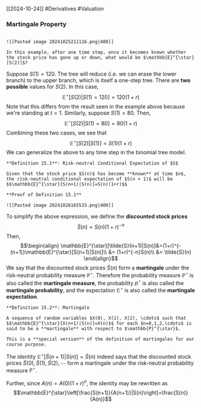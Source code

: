 [[2024-10-24]] #Derivatives #Valuation 

### Martingale Property

```ad-question

![[Pasted image 20241025211116.png|400]]

In this example, after one time step, once it becomes known whether the stock price has gone up or down, what would be $\mathbb{E}^{\star}[S(2)]$?
```

Suppose $S(1)=120$. The tree will reduce (i.e. we can erase the lower branch) to the upper branch, which is itself a one-step tree. There are **two possible** values for $S(2)$. In this case, $$\mathbb{E}^{\star}[S(2)|S(1)=120]=120(1+r)$$
Note that this differs from the result seen in the example above because we're standing at $t=1$. Similarly, suppose $S(1)=80$. Then, $$\mathbb{E}^{\star}[S(2)|S(1)=80]=80(1+r)$$ Combining these two cases, we see that $$\mathbb{E}^{\star}[S(2)|S(1)]=S(1)(1+r)$$
We can generalize the above to any time step in the binomial tree model. 

```ad-important
**Definition 15.1**: Risk-neutral Conditional Expectation of $S$

Given that the stock price $S(n)$ has become **known** at time $n$, the risk-neutral conditional expectation of $S(n + 1)$ will be $$\mathbb{E}^{\star}[S(n+1)|S(n)]=S(n)(1+r)$$
```

```ad-note
**Proof of Definition 15.1**

![[Pasted image 20241026165533.png|400]]
```

To simplify the above expression, we define the **discounted stock prices** $$\tilde{S}(n)=S(n)(1+r)^{-n}$$ Then, $$\begin{align}
\mathbb{E}^{\star}[\tilde{S}(n+1)|S(n)]&=(1+r)^{-(n+1)}\mathbb{E}^{\star}[S(n+1)|S(n)]\\
&= (1+r)^{-n}S(n)\\
&= \tilde{S}(n)
\end{align}$$ We say that the discounted stock prices $\tilde{S}(n)$ form a **martingale** under the risk-neutral probability measure $\mathbb{P}^{\star}$. Therefore the probability measure $\mathbb{P}^{\star}$ is also called the **martingale measure**, the probability $p^{\star}$ is also called the **martingale probability**, and the expectation $\mathbb{E}^{\star}$ is also called the **martingale expectation**.

```ad-important
**Definition 15.2**: Martingale

A sequence of random variables $X(0), X(1), X(2), \cdots$ such that $$\mathbb{E}^{\star}[X(n+1)|S(n)]=X(n)$$ for each $n=0,1,2,\cdots$ is said to be a **martingale** with respect to $\mathbb{P}^{\star}$.

This is a **special version** of the definition of martingales for our course purpose.
```

The identity $\mathbb{E}^{\star}[\tilde{S}(n+1)|S (n)]=\tilde{S}(n)$ indeed says that the discounted stock prices $\tilde{S}(0), \tilde{S}(1), \tilde{S}(2), \cdots$ form a martingale under the risk-neutral probability measure $\mathbb{P}^{\star}$.

Further, since $A(n)=A(0)(1+r)^{n}$, the identity may be rewritten as $$\mathbb{E}^{\star}\left[\frac{S(n+1)}{A(n+1)}|S(n)\right]=\frac{S(n)}{A(n)}$$
